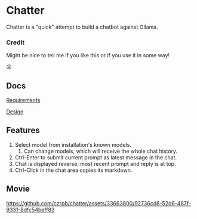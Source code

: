 # Chatter

Chatter is a "quick" attempt to build a chatbot against Ollama.

### Credit

Might be nice to tell me if you like this or if you use it in some way!

:stuck_out_tongue_winking_eye:

## Docs

[Requirements](requirements.md)

[Design](design.md)

## Features

1. Select model from installation's known models.
   1. Can change models, which will receive the whole chat history.
1. Ctrl-Enter to submit current prompt as latest message in the chat.
1. Chat is displayed reverse, most recent prompt and reply is at top.
1. Ctrl-Click in the chat area copies its markdown.

## Movie

https://github.com/czrpb/chatter/assets/33663800/92736cd8-52d6-487f-9331-8dfc54beff83

